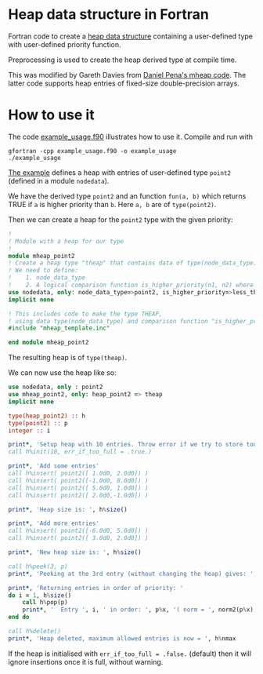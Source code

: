 # Heap data structure in Fortran

Fortran code to create a [heap data structure](https://en.wikipedia.org/wiki/Heap_(data_structure)#:~:text=In%20computer%20science%2C%20a%20heap,to%20the%20key%20of%20C.) containing a user-defined type with user-defined priority function.

Preprocessing is used to create the heap derived type at compile time.

This was modified by Gareth Davies from [Daniel Pena's mheap
code](https://github.com/trifling/mheap). The latter code supports heap
entries of fixed-size double-precision arrays.

# How to use it

The code [example_usage.f90](example_usage.f90) illustrates how to use it. Compile and run with
```
gfortran -cpp example_usage.f90 -o example_usage
./example_usage
```

[The example](example_usage.f90) defines a heap with entries of user-defined type `point2` (defined in a module `nodedata`). 

We have the derived type `point2` and an function `fun(a, b)` which returns TRUE if `a` is higher priority than `b`. Here `a, b` are of `type(point2)`. 

Then we can create a heap for the `point2` type with the given priority:
```fortran
!
! Module with a heap for our type
!
module mheap_point2
! Create a heap type "theap" that contains data of type(node_data_type)
! We need to define:
!    1. node_data_type
!    2. A logical comparison function is_higher_priority(n1, n2) where n1, n2 are type(node_data_type)
use nodedata, only: node_data_type=>point2, is_higher_priority=>less_than
implicit none

! This includes code to make the type THEAP, 
! using data type(node_data_type) and comparison function "is_higher_priority"
#include "mheap_template.inc"

end module mheap_point2
```
The resulting heap is of `type(theap)`.

We can now use the heap like so:
```fortran
use nodedata, only : point2
use mheap_point2, only: heap_point2 => theap
implicit none

type(heap_point2) :: h
type(point2) :: p
integer :: i

print*, 'Setup heap with 10 entries. Throw error if we try to store too many items'
call h%init(10, err_if_too_full = .true.)

print*, 'Add some entries'
call h%insert( point2([ 1.0d0, 2.0d0]) )
call h%insert( point2([-1.0d0, 8.0d0]) )
call h%insert( point2([ 5.0d0, 1.0d0]) )
call h%insert( point2([ 2.0d0,-1.0d0]) )

print*, 'Heap size is: ', h%size()

print*, 'Add more entries'
call h%insert( point2([-6.0d0, 5.0d0]) )
call h%insert( point2([ 3.0d0, 2.0d0]) )

print*, 'New heap size is: ', h%size()

call h%peek(3, p)
print*, 'Peeking at the 3rd entry (without changing the heap) gives: ', p%x

print*, 'Returning entries in order of priority: '
do i = 1, h%size()
    call h%pop(p) 
    print*, '  Entry ', i, ' in order: ', p%x, '( norm = ', norm2(p%x), ' )'
end do

call h%delete()
print*, 'Heap deleted, maximum allowed entries is now = ', h%nmax
```

If the heap is initialised with `err_if_too_full = .false.` (default) then it will ignore insertions once it is full, without warning.
